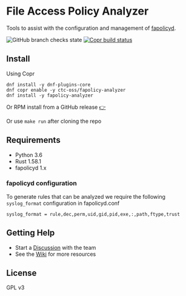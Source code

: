 File Access Policy Analyzer
===

Tools to assist with the configuration and management of [fapolicyd](https://github.com/linux-application-whitelisting/fapolicyd).

![GitHub branch checks state](https://img.shields.io/github/checks-runs/ctc-oss/fapolicy-analyzer/master?label=CI)
[![Copr build status](https://img.shields.io/badge/dynamic/json?color=B87333&label=Copr&query=builds.latest.state&url=https%3A%2F%2Fcopr.fedorainfracloud.org%2Fapi_3%2Fpackage%3Fownername%3Dctc-oss%26projectname%3Dfapolicy-analyzer%26packagename%3Dfapolicy-analyzer%26with_latest_build%3DTrue)](https://copr.fedorainfracloud.org/coprs/ctc-oss/fapolicy-analyzer/package/fapolicy-analyzer/)

## Install

Using Copr

```text
dnf install -y dnf-plugins-core
dnf copr enable -y ctc-oss/fapolicy-analyzer
dnf install -y fapolicy-analyzer
```

Or RPM install from a GitHub release [:point_right:](https://github.com/ctc-oss/fapolicy-analyzer/releases/latest)

Or use `make run` after cloning the repo

## Requirements

- Python 3.6
- Rust 1.58.1
- fapolicyd 1.x

### fapolicyd configuration

To generate rules that can be analyzed we require the following `syslog_format` configuration in fapolicyd.conf
```
syslog_format = rule,dec,perm,uid,gid,pid,exe,:,path,ftype,trust
```

## Getting Help

- Start a [Discussion](https://github.com/ctc-oss/fapolicy-analyzer/discussions) with the team
- See the [Wiki](https://github.com/ctc-oss/fapolicy-analyzer/wiki) for more resources

## License

GPL v3
